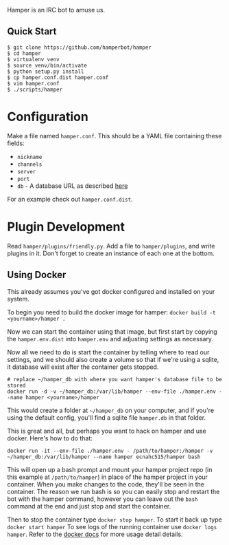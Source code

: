 Hamper is an IRC bot to amuse us.


Quick Start
-----------

```shell
$ git clone https://github.com/hamperbot/hamper
$ cd hamper
$ virtualenv venv
$ source venv/bin/activate
$ python setup.py install
$ cp hamper.conf.dist hamper.conf
$ vim hamper.conf
$ ./scripts/hamper
```


Configuration
=============
Make a file named `hamper.conf`. This should be a YAML file containing these
fields:

-   `nickname`
-   `channels`
-   `server`
-   `port`
-   `db` - A database URL as described [here][dburl]

For an example check out `hamper.conf.dist`.

[dburl]: http://www.sqlalchemy.org/docs/core/engines.html#sqlalchemy.create_engine

Plugin Development
==================
Read `hamper/plugins/friendly.py`. Add a file to `hamper/plugins`, and write
plugins in it. Don't forget to create an instance of each one at the bottom.


Using Docker
------------

This already assumes you've got docker configured and installed on your system.

To begin you need to build the docker image for hamper: `docker build -t <yourname>/hamper .`

Now we can start the container using that image, but first start by copying the
`hamper.env.dist` into `hamper.env` and adjusting settings as necessary.

Now all we need to do is start the container by telling where to read our
settings, and we should also create a volume so that if we're using a sqlite,
it database will exist after the container gets stopped.


````shell
# replace ~/hamper_db with where you want hamper's database file to be stored
docker run -d -v ~/hamper_db:/var/lib/hamper --env-file ./hamper.env --name hamper <yourname>/hamper
````

This would create a folder at `~/hamper_db` on your computer, and if you're
using the default config, you'll find a sqlite file `hamper.db` in that folder.

This is great and all, but perhaps you want to hack on hamper and use docker.
Here's how to do that:

````shell
docker run -it --env-file ./hamper.env - /path/to/hamper:/hamper -v ~/hamper_db:/var/lib/hamper --name hamper ecnahc515/hamper bash
````

This will open up a bash prompt and mount your hamper project repo (in this
example at `/path/to/hamper`) in place of the hamper project in your container.
When you make changes to the code, they'll be seen in the container. The reason
we run bash is so you can easily stop and restart the bot with the hamper
command, however you can leave out the `bash` command at the end and just stop
and start the container.

Then to stop the container type `docker stop hamper`. To start it back up type
`docker start hamper` To see logs of the running container use `docker logs hamper`.
Refer to the [docker docs][docker] for more usage detail details.

[docker]: http://docs.docker.io/en/latest/
